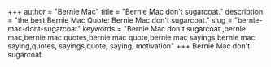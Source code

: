 +++
author = "Bernie Mac"
title = "Bernie Mac don't sugarcoat."
description = "the best Bernie Mac Quote: Bernie Mac don't sugarcoat."
slug = "bernie-mac-dont-sugarcoat"
keywords = "Bernie Mac don't sugarcoat.,bernie mac,bernie mac quotes,bernie mac quote,bernie mac sayings,bernie mac saying,quotes, sayings,quote, saying, motivation"
+++
Bernie Mac don't sugarcoat.
